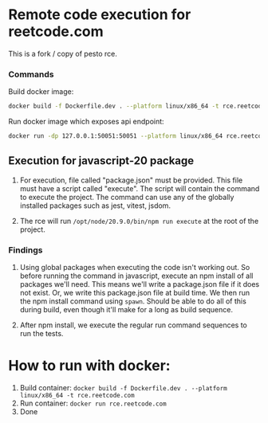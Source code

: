 # Remote code execution for reetcode.com

This is a fork / copy of pesto rce.

### Commands

Build docker image:

```sh
docker build -f Dockerfile.dev . --platform linux/x86_64 -t rce.reetcode.com
```

Run docker image which exposes api endpoint:

```sh
docker run -dp 127.0.0.1:50051:50051 --platform linux/x86_64 rce.reetcode.com
```

## Execution for javascript-20 package

1. For execution, file called "package.json" must be provided. This file must have a script called "execute". The script will contain the command to execute the project. The command can use any of the globally installed packages such as jest, vitest, jsdom.

2. The rce will run `/opt/node/20.9.0/bin/npm run execute` at the root of the project.

### Findings

1. Using global packages when executing the code isn't working out. So before running the command in javascript, execute an npm install of all packages we'll need. This means we'll write a package.json file if it does not exist. Or, we write this package.json file at build time. We then run the npm install command using `spawn`. Should be able to do all of this during build, even though it'll make for a long as build sequence.

2. After npm install, we execute the regular run command sequences to run the tests.

# How to run with docker:

1. Build container: `docker build -f Dockerfile.dev . --platform linux/x86_64 -t rce.reetcode.com`
2. Run container: `docker run rce.reetcode.com`
3. Done
